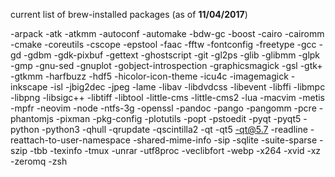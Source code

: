current list of brew-installed packages (as of **11/04/2017**)

-arpack
-atk
-atkmm
-autoconf
-automake
-bdw-gc
-boost
-cairo
-cairomm
-cmake
-coreutils
-cscope
-epstool
-faac
-fftw
-fontconfig
-freetype
-gcc
-gd
-gdbm
-gdk-pixbuf
-gettext
-ghostscript
-git
-gl2ps
-glib
-glibmm
-glpk
-gmp
-gnu-sed
-gnuplot
-gobject-introspection
-graphicsmagick
-gsl
-gtk+
-gtkmm
-harfbuzz
-hdf5
-hicolor-icon-theme
-icu4c
-imagemagick
-inkscape
-isl
-jbig2dec
-jpeg
-lame
-libav
-libdvdcss
-libevent
-libffi
-libmpc
-libpng
-libsigc++
-libtiff
-libtool
-little-cms
-little-cms2
-lua
-macvim
-metis
-mpfr
-neovim
-node
-ntfs-3g
-openssl
-pandoc
-pango
-pangomm
-pcre
-phantomjs
-pixman
-pkg-config
-plotutils
-popt
-pstoedit
-pyqt
-pyqt5
-python
-python3
-qhull
-qrupdate
-qscintilla2
-qt
-qt5
-qt@5.7
-readline
-reattach-to-user-namespace
-shared-mime-info
-sip
-sqlite
-suite-sparse
-szip
-tbb
-texinfo
-tmux
-unrar
-utf8proc
-veclibfort
-webp
-x264
-xvid
-xz
-zeromq
-zsh
